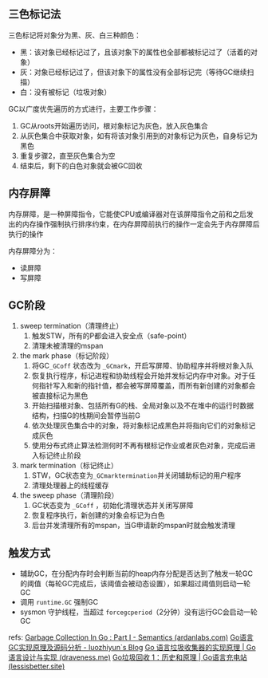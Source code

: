 ## 三色标记法
三色标记将对象分为黑、灰、白三种颜色：
- 黑：该对象已经标记过了，且该对象下的属性也全部都被标记过了（活着的对象）
- 灰：对象已经标记过了，但该对象下的属性没有全部标记完（等待GC继续扫描）
- 白：没有被标记（垃圾对象）

GC以广度优先遍历的方式进行，主要工作步骤：
1. GC从roots开始遍历访问，根对象标记为灰色，放入灰色集合
2. 从灰色集合中获取对象，如有将该对象引用到的对象标记为灰色，自身标记为黑色
3. 重复步骤2，直至灰色集合为空
4. 结束后，剩下的白色对象就会被GC回收

## 内存屏障
内存屏障，是一种屏障指令，它能使CPU或编译器对在该屏障指令之前和之后发出的内存操作强制执行排序约束，在内存屏障前执行的操作一定会先于内存屏障后执行的操作

内存屏障分为：
- 读屏障
- 写屏障

## GC阶段
1. sweep termination（清理终止）
	1. 触发STW，所有的P都会进入安全点（safe-point）
	2. 清理未被清理的mspan
2. the mark phase（标记阶段）
	1. 将GC`_GCoff` 状态改为 `_GCmark`，开启写屏障、协助程序并将根对象入队
	2. 恢复执行程序，标记进程和协助线程会开始并发标记内存中对象。对于任何指针写入和新的指针值，都会被写屏障覆盖，而所有新创建的对象都会被直接标记为黑色
	3. 开始扫描根对象、包括所有G的栈、全局对象以及不在堆中的运行时数据结构，扫描G的栈期间会暂停当前G
	4. 依次处理灰色集合中的对象，将对象标记成黑色并将指向它们的对象标记成灰色
	5. 使用分布式终止算法检测何时不再有根标记作业或者灰色对象，完成后进入标记终止阶段
3. mark termination（标记终止）
	1. STW，GC状态变为`_GCmarktermination`并关闭辅助标记的用户程序
	2. 清理处理器上的线程缓存
4. the sweep phase（清理阶段）
	1. GC状态变为 `_GCoff` ，初始化清理状态并关闭写屏障
	2. 恢复程序执行，新创建的对象会标记为白色
	3. 后台并发清理所有的mspan，当G申请新的mspan时就会触发清理

## 触发方式
- 辅助GC，在分配内存时会判断当前的heap内存分配是否达到了触发一轮GC的阈值（每轮GC完成后，该阈值会被动态设置），如果超过阈值则启动一轮GC
- 调用 `runtime.GC` 强制GC
- sysmon 守护线程，当超过 `forcegcperiod`（2分钟）没有运行GC会启动一轮GC


refs:
[Garbage Collection In Go : Part I - Semantics (ardanlabs.com)](https://www.ardanlabs.com/blog/2018/12/garbage-collection-in-go-part1-semantics.html)
[Go语言GC实现原理及源码分析 - luozhiyun`s Blog](https://www.luozhiyun.com/archives/475)
[Go 语言垃圾收集器的实现原理 | Go 语言设计与实现 (draveness.me)](https://draveness.me/golang/docs/part3-runtime/ch07-memory/golang-garbage-collector/#72-%E5%9E%83%E5%9C%BE%E6%94%B6%E9%9B%86%E5%99%A8)
[Go垃圾回收 1：历史和原理 | Go语言充电站 (lessisbetter.site)](https://lessisbetter.site/2019/10/20/go-gc-1-history-and-priciple/)